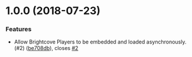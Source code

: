 <a name="1.0.0"></a>
# 1.0.0 (2018-07-23)

### Features

* Allow Brightcove Players to be embedded and loaded asynchronously. (#2) ([be708db](https://github.com/brightcove/player-loader/commit/be708db)), closes [#2](https://github.com/brightcove/player-loader/issues/2)

